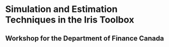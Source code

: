 # Simulation and Estimation Techniques in the Iris Toolbox

## Workshop for the Department of Finance Canada


